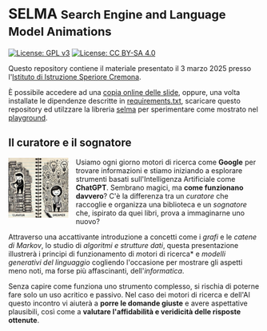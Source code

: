 # SELMA <small>Search Engine and Language Model Animations</small>

[![License: GPL v3](https://img.shields.io/badge/License-GPL%20v3-blue.svg)](http://www.gnu.org/licenses/gpl-3.0)
[![License: CC BY-SA 4.0](https://img.shields.io/badge/License-CC%20BY--SA%204.0-blue.svg)](http://creativecommons.org/licenses/by-sa/4.0/)

Questo repository contiene il materiale presentato il 3 marzo 2025 presso
l'[Istituto di Istruzione Speriore Cremona](https://www.iiscremona.edu.it/).

È possibile accedere ad una [copia online delle slide](https://mapio.github.io/selma/), 
oppure, una volta installate le dipendenze descritte in [requirements.txt](/requirements.txt), 
scaricare questo repository ed utilzzare la libreria [selma](/selma/) per sperimentare 
come mostrato nel [playground](/Playground.ipynb).

## Il curatore e il sognatore 

<p align="left">
  <img src="./docs/media/ces.webp" align="left" width="120" style="margin: 0 15px 15px 0;">
</p>

Usiamo ogni giorno motori di ricerca come **Google** per trovare informazioni e
stiamo iniziando a esplorare strumenti basati sull'Intelligenza Artificiale come
**ChatGPT**. Sembrano magici, ma **come funzionano davvero**? C'è la differenza
tra un *curatore* che raccoglie e organizza una biblioteca e un *sognatore* che,
ispirato da quei libri, prova a immaginarne uno nuovo?

Attraverso una accattivante introduzione a concetti come i *grafi* e le *catene
di Markov*, lo studio di *algoritmi e strutture dati*, questa presentazione
illustrerà i principi di funzionamento di *m*otori di ricerca* e *modelli
generativi del linguaggio* cogliendo l'occasione per mostrare gli aspetti meno
noti, ma forse più affascinanti, dell'*informatica*.

Senza capire come funziona uno strumento complesso, si rischia di poterne fare
solo un uso acritico e passivo. Nel caso dei motori di ricerca e dell'AI questo
incontro vi aiuterà a **porre le domande giuste** e avere aspettative
plausibili, così come a **valutare l'affidabilità e veridicità delle risposte
ottenute**.